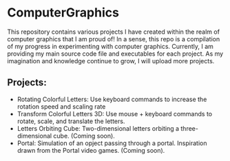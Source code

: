 # ComputerGraphics
This repository contains various projects I have created within the realm of computer graphics that I am proud of! In a sense, this repo is a compilation of my progress in experimenting with computer graphics. Currently, I am providing my main source code file and executables for each project. As my imagination and knowledge continue to grow, I will upload more projects.

## Projects:
- Rotating Colorful Letters: Use keyboard commands to increase the rotation speed and scaling rate
- Transform Colorful Letters 3D: Use mouse + keyboard commands to rotate, scale, and translate the letters.
- Letters Orbiting Cube: Two-dimensional letters orbiting a three-dimensional cube. (Coming soon).
- Portal: Simulation of an opject passing through a portal. Inspiration drawn from the Portal video games. (Coming soon).
